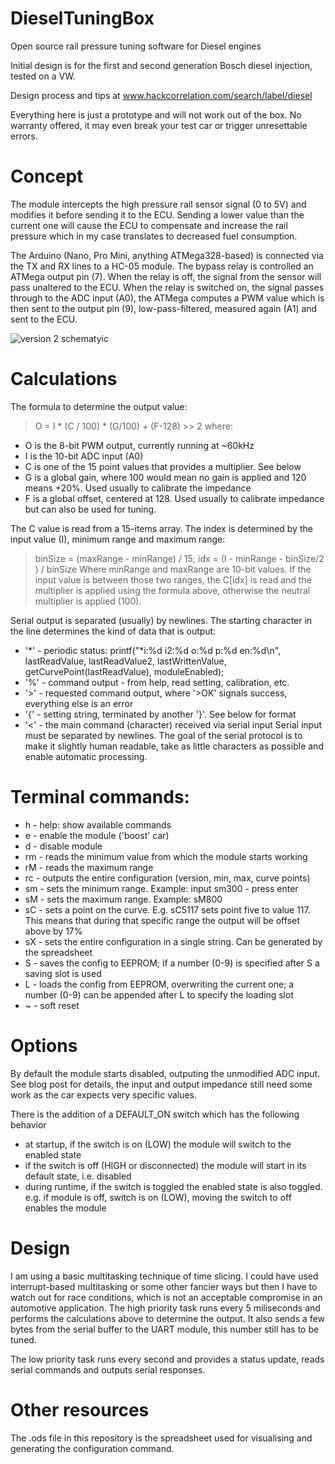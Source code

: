 # DieselTuningBox
Open source rail pressure tuning software for Diesel engines

Initial design is for the first and second generation Bosch diesel injection, tested on a VW.

Design process and tips at www.hackcorrelation.com/search/label/diesel

Everything here is just a prototype and will not work out of the box.
No warranty offered, it may even break your test car or trigger unresettable errors.

# Concept
The module intercepts the high pressure rail sensor signal (0 to 5V) and modifies it before sending it to the ECU. Sending a lower value than the current one will cause the ECU to compensate and increase the rail pressure which in my case translates to decreased fuel consumption.

The Arduino (Nano, Pro Mini, anything ATMega328-based) is connected via the TX and RX lines to a HC-05 module.
The bypass relay is controlled an ATMega output pin (7). When the relay is off, the signal from the sensor will pass unaltered to the ECU. When the relay is switched on, the signal passes through to the ADC input (A0), the ATMega computes a PWM value which is then sent to the output pin (9), low-pass-filtered, measured again (A1) and sent to the ECU.

![version 2 schematyic](https://github.com/ligius-/DieselTuningBox/raw/master/db2%20schematic.PNG)

# Calculations

The formula to determine the output value:
> O = I * (C / 100) * (G/100) + (F-128) >> 2
where:
- O is the 8-bit PWM output, currently running at ~60kHz
- I is the 10-bit ADC input (A0)
- C is one of the 15 point values that provides a multiplier. See below
- G is a global gain, where 100 would mean no gain is applied and 120 means +20%. Used usually to calibrate the impedance
- F is a global offset, centered at 128. Used usually to calibrate impedance but can also be used for tuning.
 
The C value is read from a 15-items array. The index is determined by the input value (I), minimum range and maximum range:
> binSize = (maxRange - minRange) / 15;
> idx = (I - minRange - binSize/2 ) / binSize
Where minRange and maxRange are 10-bit values. If the input value is between those two ranges, the C[idx] is read and the multiplier is applied using the formula above, otherwise the neutral multiplier is applied (100).


Serial output is separated (usually) by newlines. The starting character in the line determines the kind of data that is output:
- '*' - periodic status: printf("*i:%d i2:%d o:%d p:%d en:%d\n", lastReadValue, lastReadValue2, lastWrittenValue, getCurvePoint(lastReadValue), moduleEnabled);
- '%' - command output - from help, read setting, calibration, etc.
- '>' - requested command output, where '>OK' signals success, everything else is an error
- '{' - setting string, terminated by another '}'. See below for format
- '<' - the main command (character) received via serial input
Serial input must be separated by newlines.
The goal of the serial protocol is to make it slightly human readable, take as little characters as possible and enable automatic processing.


# Terminal commands:
- h - help: show available commands
- e - enable the module ('boost' car)
- d - disable module
- rm - reads the minimum value from which the module starts working
- rM - reads the maximum range
- rc - outputs the entire configuration (version, min, max, curve points)
- sm - sets the minimum range. Example: input sm300 - press enter
- sM - sets the maximum range. Example: sM800
- sC - sets a point on the curve. E.g. sC5117 sets point five to value 117. This means that during that specific range the output will be offset above by 17%
- sX - sets the entire configuration in a single string. Can be generated by the spreadsheet
- S - saves the config to EEPROM; if a number (0-9) is specified after S a saving slot is used
- L - loads the config from EEPROM, overwriting the current one; a number (0-9) can be appended after L to specify the loading slot
- ~ - soft reset 

# Options
By default the module starts disabled, outputing the unmodified ADC input. See blog post for details, the input and output impedance still need some work as the car expects very specific values.

There is the addition of a DEFAULT_ON switch which has the following behavior
- at startup, if the switch is on (LOW) the module will switch to the enabled state
- if the switch is off (HIGH or disconnected) the module will start in its default state, i.e. disabled
- during runtime, if the switch is toggled the enabled state is also toggled. e.g. if module is off, switch is on (LOW), moving the switch to off enables the module

# Design

I am using a basic multitasking technique of time slicing. I could have used interrupt-based multitasking or some other fancier ways but then I have to watch out for race conditions, which is not an acceptable compromise in an automotive application.
The high priority task runs every 5 miliseconds and performs the calculations above to determine the output. It also sends a few bytes from the serial buffer to the UART module, this number still has to be tuned.

The low priority task runs every second and provides a status update, reads serial commands and outputs serial responses.

# Other resources
The .ods file in this repository is the spreadsheet used for visualising and generating the configuration command.
